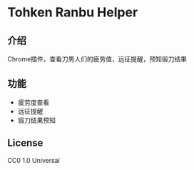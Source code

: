 # Tohken Ranbu Helper
## 介绍
Chrome插件，查看刀男人们的疲劳值，远征提醒，预知锻刀结果
## 功能
* 疲劳度查看
* 远征提醒
* 锻刀结果预知
## License
CC0 1.0 Universal
